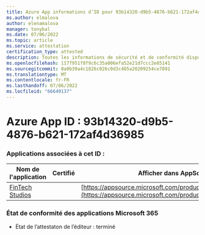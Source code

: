 ```yaml
---
title: Azure App informations d’ID pour 93b14320-d9b5-4876-b621-172af4d36985
ms.author: elmalova
author: elenamalova
manager: tonybal
ms.date: 07/06/2022
ms.topic: article
ms.service: attestation
certification_type: attested
description: Toutes les informations de sécurité et de conformité disponibles pour 93b14320-d9b5-4876-b621-172af4d36985.
ms.openlocfilehash: 117f951f8f9c6c35a006efa52e21d7ccc2e85141
ms.sourcegitcommit: 0a0b39a4c1826c026c0d3c405a20209254ce7891
ms.translationtype: MT
ms.contentlocale: fr-FR
ms.lasthandoff: 07/06/2022
ms.locfileid: "66649137"
---
```

# <a name="azure-app-id-93b14320-d9b5-4876-b621-172af4d36985"></a>Azure App ID : 93b14320-d9b5-4876-b621-172af4d36985


### <a name="apps-associated-with-this-id"></a>Applications associées à cet ID :
| **Nom de l'application** | **Certifié** | **Afficher dans AppSource** |
|--------------|---------------|-----------------------|
| [FinTech Studios](../forward/WA200003969.md) |  | [https://appsource.microsoft.com/product/office/WA200003969](https://appsource.microsoft.com/product/office/WA200003969) |

### <a name="microsoft-365-app-compliance-status"></a>État de conformité des applications Microsoft 365
- État de l’attestaton de l’éditeur : terminé
